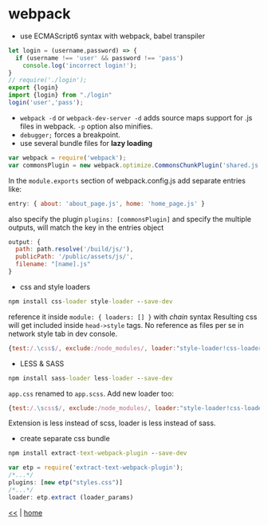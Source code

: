 # webpack

- use ECMAScript6 syntax with webpack, babel transpiler

```js
let login = (username,password) => {
  if (username !== 'user' && password !== 'pass')
    console.log('incorrect login!');
}
// require('./login');
export {login}
import {login} from "./login"
login('user','pass');
```

- `webpack -d` or `webpack-dev-server -d` adds source maps support for .js files in webpack. `-p` option also minifies.
- `debugger;` forces a breakpoint.
- use several bundle files for **lazy loading**

```js
var webpack = require('webpack');
var commonsPlugin = new webpack.optimize.CommonsChunkPlugin('shared.js');
```

In the `module.exports` section of webpack.config.js add separate entries like:

```js
entry: { about: 'about_page.js', home: 'home_page.js' }
```

also specify the plugin `plugins: [commonsPlugin]` and specify the multiple outputs, will match the key in the entries object

```js
output: {
  path: path.resolve('/build/js/'),
  publicPath: '/public/assets/js/',
  filename: "[name].js"
}
```

- css and style loaders

```bat
npm install css-loader style-loader --save-dev
```

reference it inside `module: { loaders: [] }` with *chain* syntax
Resulting css will get included inside `head->style` tags. No reference as files per se in network style tab in dev console.

```js
{test:/.\css$/, exclude:/node_modules/, loader:"style-loader!css-loader"}
```

- LESS & SASS

```cmd
npm install sass-loader less-loader --save-dev
```

`app.css` renamed to `app.scss`. Add new loader too:

```js
{test:/.\scss$/, exclude:/node_modules/, loader:"style-loader!css-loader!sass-loader"}
```

Extension is less instead of scss, loader is less instead of sass.

- create separate css bundle

```cmd
npm install extract-text-webpack-plugin --save-dev
```

```js
var etp = require('extract-text-webpack-plugin');
/*...*/
plugins: [new etp("styles.css")]
/*...*/
loader: etp.extract (loader_params)
```

[<<](../JS.md) | [home](../../README.md)
